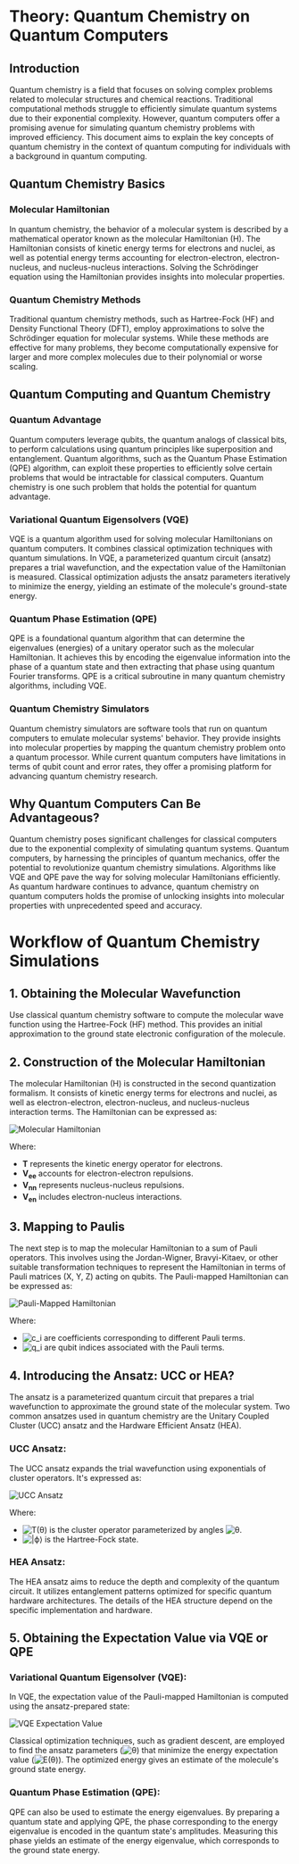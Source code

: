 # Theory: Quantum Chemistry on Quantum Computers

## Introduction

Quantum chemistry is a field that focuses on solving complex problems related to molecular structures and chemical reactions. Traditional computational methods struggle to efficiently simulate quantum systems due to their exponential complexity. However, quantum computers offer a promising avenue for simulating quantum chemistry problems with improved efficiency. This document aims to explain the key concepts of quantum chemistry in the context of quantum computing for individuals with a background in quantum computing.

## Quantum Chemistry Basics

### Molecular Hamiltonian

In quantum chemistry, the behavior of a molecular system is described by a mathematical operator known as the molecular Hamiltonian (H). The Hamiltonian consists of kinetic energy terms for electrons and nuclei, as well as potential energy terms accounting for electron-electron, electron-nucleus, and nucleus-nucleus interactions. Solving the Schrödinger equation using the Hamiltonian provides insights into molecular properties.

### Quantum Chemistry Methods

Traditional quantum chemistry methods, such as Hartree-Fock (HF) and Density Functional Theory (DFT), employ approximations to solve the Schrödinger equation for molecular systems. While these methods are effective for many problems, they become computationally expensive for larger and more complex molecules due to their polynomial or worse scaling.

## Quantum Computing and Quantum Chemistry

### Quantum Advantage

Quantum computers leverage qubits, the quantum analogs of classical bits, to perform calculations using quantum principles like superposition and entanglement. Quantum algorithms, such as the Quantum Phase Estimation (QPE) algorithm, can exploit these properties to efficiently solve certain problems that would be intractable for classical computers. Quantum chemistry is one such problem that holds the potential for quantum advantage.

### Variational Quantum Eigensolvers (VQE)

VQE is a quantum algorithm used for solving molecular Hamiltonians on quantum computers. It combines classical optimization techniques with quantum simulations. In VQE, a parameterized quantum circuit (ansatz) prepares a trial wavefunction, and the expectation value of the Hamiltonian is measured. Classical optimization adjusts the ansatz parameters iteratively to minimize the energy, yielding an estimate of the molecule's ground-state energy.

### Quantum Phase Estimation (QPE)

QPE is a foundational quantum algorithm that can determine the eigenvalues (energies) of a unitary operator such as the molecular Hamiltonian. It achieves this by encoding the eigenvalue information into the phase of a quantum state and then extracting that phase using quantum Fourier transforms. QPE is a critical subroutine in many quantum chemistry algorithms, including VQE.

### Quantum Chemistry Simulators

Quantum chemistry simulators are software tools that run on quantum computers to emulate molecular systems' behavior. They provide insights into molecular properties by mapping the quantum chemistry problem onto a quantum processor. While current quantum computers have limitations in terms of qubit count and error rates, they offer a promising platform for advancing quantum chemistry research.

## Why Quantum Computers Can Be Advantageous?

Quantum chemistry poses significant challenges for classical computers due to the exponential complexity of simulating quantum systems. Quantum computers, by harnessing the principles of quantum mechanics, offer the potential to revolutionize quantum chemistry simulations. Algorithms like VQE and QPE pave the way for solving molecular Hamiltonians efficiently. As quantum hardware continues to advance, quantum chemistry on quantum computers holds the promise of unlocking insights into molecular properties with unprecedented speed and accuracy.

# Workflow of Quantum Chemistry Simulations

## 1. Obtaining the Molecular Wavefunction

Use classical quantum chemistry software to compute the molecular wave function using the Hartree-Fock (HF) method. This provides an initial approximation to the ground state electronic configuration of the molecule.

## 2. Construction of the Molecular Hamiltonian

The molecular Hamiltonian (H) is constructed in the second quantization formalism. It consists of kinetic energy terms for electrons and nuclei, as well as electron-electron, electron-nucleus, and nucleus-nucleus interaction terms. The Hamiltonian can be expressed as:

![Molecular Hamiltonian](https://latex.codecogs.com/png.image?H%20%3D%20T%20%2B%20V_%7Bee%7D%20%2B%20V_%7Bnn%7D%20%2B%20V_%7Ben%7D)

Where:
- **T** represents the kinetic energy operator for electrons.
- **V<sub>ee</sub>** accounts for electron-electron repulsions.
- **V<sub>nn</sub>** represents nucleus-nucleus repulsions.
- **V<sub>en</sub>** includes electron-nucleus interactions.

## 3. Mapping to Paulis

The next step is to map the molecular Hamiltonian to a sum of Pauli operators. This involves using the Jordan-Wigner, Bravyi-Kitaev, or other suitable transformation techniques to represent the Hamiltonian in terms of Pauli matrices (X, Y, Z) acting on qubits. The Pauli-mapped Hamiltonian can be expressed as:

![Pauli-Mapped Hamiltonian](https://latex.codecogs.com/png.image?H%20%3D%20%5Csum_i%20c_i%20%5Csigma_%7Bq_i%7D)

Where:
- ![c_i](https://latex.codecogs.com/png.image?c_i) are coefficients corresponding to different Pauli terms.
- ![q_i](https://latex.codecogs.com/png.image?q_i) are qubit indices associated with the Pauli terms.

## 4. Introducing the Ansatz: UCC or HEA?

The ansatz is a parameterized quantum circuit that prepares a trial wavefunction to approximate the ground state of the molecular system. Two common ansatzes used in quantum chemistry are the Unitary Coupled Cluster (UCC) ansatz and the Hardware Efficient Ansatz (HEA).

### UCC Ansatz:

The UCC ansatz expands the trial wavefunction using exponentials of cluster operators. It's expressed as:

![UCC Ansatz](https://latex.codecogs.com/png.image?%7C%5Cpsi%28%5Ctheta%29%5Crangle%20%3D%20e%5E%7BT%28%5Ctheta%29%7D%7C%5Cphi%5Crangle)

Where:
- ![T(θ)](https://latex.codecogs.com/png.image?T%28%5Ctheta%29) is the cluster operator parameterized by angles ![θ](https://latex.codecogs.com/png.image?%5Ctheta).
- ![|ϕ⟩](https://latex.codecogs.com/png.image?%7C%5Cphi%5Crangle) is the Hartree-Fock state.

### HEA Ansatz:

The HEA ansatz aims to reduce the depth and complexity of the quantum circuit. It utilizes entanglement patterns optimized for specific quantum hardware architectures. The details of the HEA structure depend on the specific implementation and hardware.

## 5. Obtaining the Expectation Value via VQE or QPE

### Variational Quantum Eigensolver (VQE):

In VQE, the expectation value of the Pauli-mapped Hamiltonian is computed using the ansatz-prepared state:

![VQE Expectation Value](https://latex.codecogs.com/png.image?E%28%5Ctheta%29%20%3D%20%5Clangle%5Cpsi%28%5Ctheta%29%7CH%7C%5Cpsi%28%5Ctheta%29%5Crangle)

Classical optimization techniques, such as gradient descent, are employed to find the ansatz parameters (![θ](https://latex.codecogs.com/png.image?%5Ctheta)) that minimize the energy expectation value (![E(θ)](https://latex.codecogs.com/png.image?E%28%5Ctheta%29)). The optimized energy gives an estimate of the molecule's ground state energy.

### Quantum Phase Estimation (QPE):

QPE can also be used to estimate the energy eigenvalues. By preparing a quantum state and applying QPE, the phase corresponding to the energy eigenvalue is encoded in the quantum state's amplitudes. Measuring this phase yields an estimate of the energy eigenvalue, which corresponds to the ground state energy.
